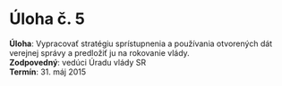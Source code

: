 # Úloha č. 5

**Úloha**: Vypracovať stratégiu sprístupnenia a používania otvorených dát verejnej správy a predložiť ju na rokovanie vlády.
<br>
**Zodpovedný**: vedúci Úradu vlády SR
<br>
**Termín**: 31. máj 2015
